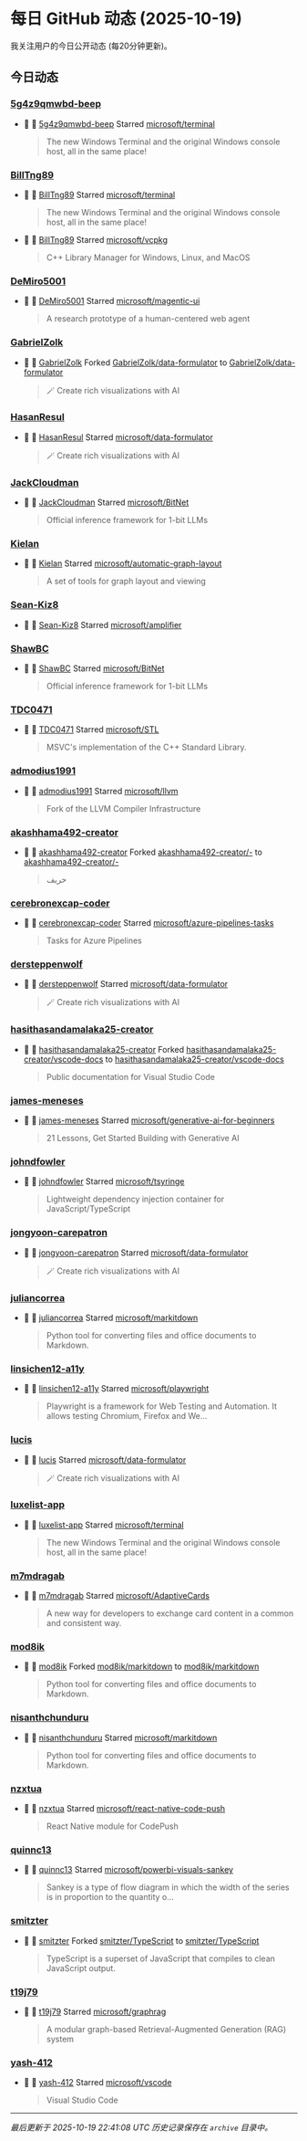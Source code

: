 # 每日 GitHub 动态 (2025-10-19)

我关注用户的今日公开动态 (每20分钟更新)。

## 今日动态

### [5g4z9qmwbd-beep](https://github.com/5g4z9qmwbd-beep)
- 🌟 👤 [5g4z9qmwbd-beep](https://github.com/5g4z9qmwbd-beep) Starred [microsoft/terminal](https://github.com/microsoft/terminal)
  > The new Windows Terminal and the original Windows console host, all in the same place!

### [BillTng89](https://github.com/BillTng89)
- 🌟 👤 [BillTng89](https://github.com/BillTng89) Starred [microsoft/terminal](https://github.com/microsoft/terminal)
  > The new Windows Terminal and the original Windows console host, all in the same place!
- 🌟 👤 [BillTng89](https://github.com/BillTng89) Starred [microsoft/vcpkg](https://github.com/microsoft/vcpkg)
  > C++ Library Manager for Windows, Linux, and MacOS

### [DeMiro5001](https://github.com/DeMiro5001)
- 🌟 👤 [DeMiro5001](https://github.com/DeMiro5001) Starred [microsoft/magentic-ui](https://github.com/microsoft/magentic-ui)
  > A research prototype of a human-centered web agent

### [GabrielZolk](https://github.com/GabrielZolk)
- 🍴 👤 [GabrielZolk](https://github.com/GabrielZolk) Forked [GabrielZolk/data-formulator](https://github.com/GabrielZolk/data-formulator) to [GabrielZolk/data-formulator](https://github.com/GabrielZolk/data-formulator)
  > 🪄 Create rich visualizations with AI 

### [HasanResul](https://github.com/HasanResul)
- 🌟 👤 [HasanResul](https://github.com/HasanResul) Starred [microsoft/data-formulator](https://github.com/microsoft/data-formulator)
  > 🪄 Create rich visualizations with AI 

### [JackCloudman](https://github.com/JackCloudman)
- 🌟 👤 [JackCloudman](https://github.com/JackCloudman) Starred [microsoft/BitNet](https://github.com/microsoft/BitNet)
  > Official inference framework for 1-bit LLMs

### [Kielan](https://github.com/Kielan)
- 🌟 👤 [Kielan](https://github.com/Kielan) Starred [microsoft/automatic-graph-layout](https://github.com/microsoft/automatic-graph-layout)
  > A set of tools for graph layout and viewing

### [Sean-Kiz8](https://github.com/Sean-Kiz8)
- 🌟 👤 [Sean-Kiz8](https://github.com/Sean-Kiz8) Starred [microsoft/amplifier](https://github.com/microsoft/amplifier)

### [ShawBC](https://github.com/ShawBC)
- 🌟 👤 [ShawBC](https://github.com/ShawBC) Starred [microsoft/BitNet](https://github.com/microsoft/BitNet)
  > Official inference framework for 1-bit LLMs

### [TDC0471](https://github.com/TDC0471)
- 🌟 👤 [TDC0471](https://github.com/TDC0471) Starred [microsoft/STL](https://github.com/microsoft/STL)
  > MSVC's implementation of the C++ Standard Library.

### [admodius1991](https://github.com/admodius1991)
- 🌟 👤 [admodius1991](https://github.com/admodius1991) Starred [microsoft/llvm](https://github.com/microsoft/llvm)
  > Fork of the LLVM Compiler Infrastructure

### [akashhama492-creator](https://github.com/akashhama492-creator)
- 🍴 👤 [akashhama492-creator](https://github.com/akashhama492-creator) Forked [akashhama492-creator/-](https://github.com/akashhama492-creator/-) to [akashhama492-creator/-](https://github.com/akashhama492-creator/-)
  > حريف

### [cerebronexcap-coder](https://github.com/cerebronexcap-coder)
- 🌟 👤 [cerebronexcap-coder](https://github.com/cerebronexcap-coder) Starred [microsoft/azure-pipelines-tasks](https://github.com/microsoft/azure-pipelines-tasks)
  > Tasks for Azure Pipelines

### [dersteppenwolf](https://github.com/dersteppenwolf)
- 🌟 👤 [dersteppenwolf](https://github.com/dersteppenwolf) Starred [microsoft/data-formulator](https://github.com/microsoft/data-formulator)
  > 🪄 Create rich visualizations with AI 

### [hasithasandamalaka25-creator](https://github.com/hasithasandamalaka25-creator)
- 🍴 👤 [hasithasandamalaka25-creator](https://github.com/hasithasandamalaka25-creator) Forked [hasithasandamalaka25-creator/vscode-docs](https://github.com/hasithasandamalaka25-creator/vscode-docs) to [hasithasandamalaka25-creator/vscode-docs](https://github.com/hasithasandamalaka25-creator/vscode-docs)
  > Public documentation for Visual Studio Code

### [james-meneses](https://github.com/james-meneses)
- 🌟 👤 [james-meneses](https://github.com/james-meneses) Starred [microsoft/generative-ai-for-beginners](https://github.com/microsoft/generative-ai-for-beginners)
  > 21 Lessons, Get Started Building with Generative AI 

### [johndfowler](https://github.com/johndfowler)
- 🌟 👤 [johndfowler](https://github.com/johndfowler) Starred [microsoft/tsyringe](https://github.com/microsoft/tsyringe)
  > Lightweight dependency injection container for JavaScript/TypeScript

### [jongyoon-carepatron](https://github.com/jongyoon-carepatron)
- 🌟 👤 [jongyoon-carepatron](https://github.com/jongyoon-carepatron) Starred [microsoft/data-formulator](https://github.com/microsoft/data-formulator)
  > 🪄 Create rich visualizations with AI 

### [juliancorrea](https://github.com/juliancorrea)
- 🌟 👤 [juliancorrea](https://github.com/juliancorrea) Starred [microsoft/markitdown](https://github.com/microsoft/markitdown)
  > Python tool for converting files and office documents to Markdown.

### [linsichen12-a11y](https://github.com/linsichen12-a11y)
- 🌟 👤 [linsichen12-a11y](https://github.com/linsichen12-a11y) Starred [microsoft/playwright](https://github.com/microsoft/playwright)
  > Playwright is a framework for Web Testing and Automation. It allows testing Chromium, Firefox and We...

### [lucis](https://github.com/lucis)
- 🌟 👤 [lucis](https://github.com/lucis) Starred [microsoft/data-formulator](https://github.com/microsoft/data-formulator)
  > 🪄 Create rich visualizations with AI 

### [luxelist-app](https://github.com/luxelist-app)
- 🌟 👤 [luxelist-app](https://github.com/luxelist-app) Starred [microsoft/terminal](https://github.com/microsoft/terminal)
  > The new Windows Terminal and the original Windows console host, all in the same place!

### [m7mdragab](https://github.com/m7mdragab)
- 🌟 👤 [m7mdragab](https://github.com/m7mdragab) Starred [microsoft/AdaptiveCards](https://github.com/microsoft/AdaptiveCards)
  > A new way for developers to exchange card content in a common and consistent way.

### [mod8ik](https://github.com/mod8ik)
- 🍴 👤 [mod8ik](https://github.com/mod8ik) Forked [mod8ik/markitdown](https://github.com/mod8ik/markitdown) to [mod8ik/markitdown](https://github.com/mod8ik/markitdown)
  > Python tool for converting files and office documents to Markdown.

### [nisanthchunduru](https://github.com/nisanthchunduru)
- 🌟 👤 [nisanthchunduru](https://github.com/nisanthchunduru) Starred [microsoft/markitdown](https://github.com/microsoft/markitdown)
  > Python tool for converting files and office documents to Markdown.

### [nzxtua](https://github.com/nzxtua)
- 🌟 👤 [nzxtua](https://github.com/nzxtua) Starred [microsoft/react-native-code-push](https://github.com/microsoft/react-native-code-push)
  > React Native module for CodePush

### [quinnc13](https://github.com/quinnc13)
- 🌟 👤 [quinnc13](https://github.com/quinnc13) Starred [microsoft/powerbi-visuals-sankey](https://github.com/microsoft/powerbi-visuals-sankey)
  > Sankey is a type of flow diagram in which the width of the series is in proportion to the quantity o...

### [smitzter](https://github.com/smitzter)
- 🍴 👤 [smitzter](https://github.com/smitzter) Forked [smitzter/TypeScript](https://github.com/smitzter/TypeScript) to [smitzter/TypeScript](https://github.com/smitzter/TypeScript)
  > TypeScript is a superset of JavaScript that compiles to clean JavaScript output.

### [t19j79](https://github.com/t19j79)
- 🌟 👤 [t19j79](https://github.com/t19j79) Starred [microsoft/graphrag](https://github.com/microsoft/graphrag)
  > A modular graph-based Retrieval-Augmented Generation (RAG) system

### [yash-412](https://github.com/yash-412)
- 🌟 👤 [yash-412](https://github.com/yash-412) Starred [microsoft/vscode](https://github.com/microsoft/vscode)
  > Visual Studio Code


---
*最后更新于 2025-10-19 22:41:08 UTC*
*历史记录保存在 `archive` 目录中。*
